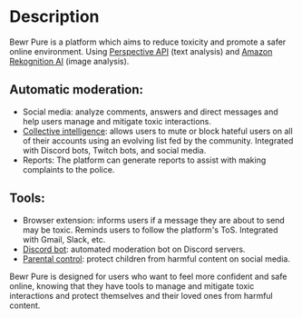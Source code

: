 # Description
Bewr Pure is a platform which aims to reduce toxicity and promote a safer online environment. Using [Perspective API](https://perspectiveapi.com/) (text analysis) and [Amazon Rekognition AI](https://docs.aws.amazon.com/rekognition/latest/dg/moderation.html#moderation-api) (image analysis).

## Automatic moderation:
* Social media: analyze comments, answers and direct messages and help users manage and mitigate toxic interactions.
* [Collective intelligence](https://placedelapaix.fr/): allows users to mute or block hateful users on all of their accounts using an evolving list fed by the community. Integrated with Discord bots, Twitch bots, and social media.
* Reports: The platform can generate reports to assist with making complaints to the police.

## Tools:
* Browser extension: informs users if a message they are about to send may be toxic. Reminds users to follow the platform's ToS. Integrated with Gmail, Slack, etc. 
* [Discord bot](https://github.com/google/making_with_ml/tree/master/discord_moderator): automated moderation bot on Discord servers.
* [Parental control](https://www.bodyguard.ai/families): protect children from harmful content on social media.

Bewr Pure is designed for users who want to feel more confident and safe online, knowing that they have tools to manage and mitigate toxic interactions and protect themselves and their loved ones from harmful content.
